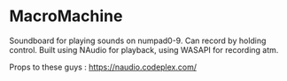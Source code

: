 # MacroMachine
Soundboard for playing sounds on numpad0-9. Can record by holding control.
Built using NAudio for playback, using WASAPI for recording atm.

Props to these guys : https://naudio.codeplex.com/
